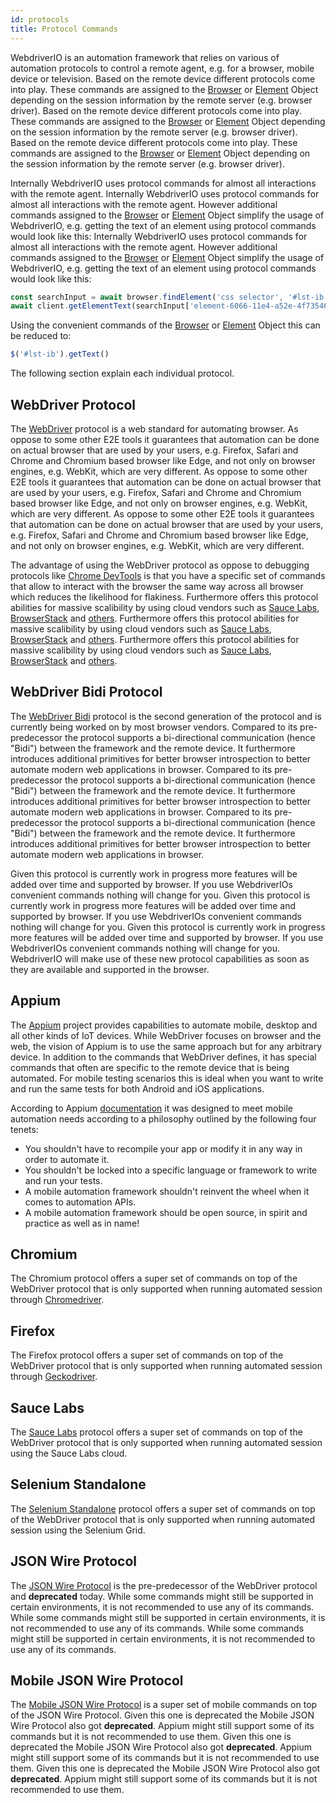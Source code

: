 ```yaml
---
id: protocols
title: Protocol Commands
---
```


WebdriverIO is an automation framework that relies on various of automation protocols to control a remote agent, e.g. for a browser, mobile device or television. Based on the remote device different protocols come into play. These commands are assigned to the [Browser](/docs/api/browser) or [Element](/docs/api/element) Object depending on the session information by the remote server (e.g. browser driver). Based on the remote device different protocols come into play. These commands are assigned to the [Browser](/docs/api/browser) or [Element](/docs/api/element) Object depending on the session information by the remote server (e.g. browser driver). Based on the remote device different protocols come into play. These commands are assigned to the [Browser](/docs/api/browser) or [Element](/docs/api/element) Object depending on the session information by the remote server (e.g. browser driver).

Internally WebdriverIO uses protocol commands for almost all interactions with the remote agent. Internally WebdriverIO uses protocol commands for almost all interactions with the remote agent. However additional commands assigned to the [Browser](/docs/api/browser) or [Element](/docs/api/element) Object simplify the usage of WebdriverIO, e.g. getting the text of an element using protocol commands would look like this: Internally WebdriverIO uses protocol commands for almost all interactions with the remote agent. However additional commands assigned to the [Browser](/docs/api/browser) or [Element](/docs/api/element) Object simplify the usage of WebdriverIO, e.g. getting the text of an element using protocol commands would look like this:

```js
const searchInput = await browser.findElement('css selector', '#lst-ib')
await client.getElementText(searchInput['element-6066-11e4-a52e-4f735466cecf'])
```

Using the convenient commands of the [Browser](/docs/api/browser) or [Element](/docs/api/element) Object this can be reduced to:

```js
$('#lst-ib').getText()
```

The following section explain each individual protocol.

## WebDriver Protocol

The [WebDriver](https://w3c.github.io/webdriver/#elements) protocol is a web standard for automating browser. As oppose to some other E2E tools it guarantees that automation can be done on actual browser that are used by your users, e.g. Firefox, Safari and Chrome and Chromium based browser like Edge, and not only on browser engines, e.g. WebKit, which are very different. As oppose to some other E2E tools it guarantees that automation can be done on actual browser that are used by your users, e.g. Firefox, Safari and Chrome and Chromium based browser like Edge, and not only on browser engines, e.g. WebKit, which are very different. As oppose to some other E2E tools it guarantees that automation can be done on actual browser that are used by your users, e.g. Firefox, Safari and Chrome and Chromium based browser like Edge, and not only on browser engines, e.g. WebKit, which are very different.

The advantage of using the WebDriver protocol as oppose to debugging protocols like [Chrome DevTools](https://w3c.github.io/webdriver/#elements) is that you have a specific set of commands that allow to interact with the browser the same way across all browser which reduces the likelihood for flakiness. Furthermore offers this protocol abilities for massive scalibility by using cloud vendors such as [Sauce Labs](https://saucelabs.com/), [BrowserStack](https://www.browserstack.com/) and [others](https://github.com/christian-bromann/awesome-selenium#cloud-services). Furthermore offers this protocol abilities for massive scalibility by using cloud vendors such as [Sauce Labs](https://saucelabs.com/), [BrowserStack](https://www.browserstack.com/) and [others](https://github.com/christian-bromann/awesome-selenium#cloud-services). Furthermore offers this protocol abilities for massive scalibility by using cloud vendors such as [Sauce Labs](https://saucelabs.com/), [BrowserStack](https://www.browserstack.com/) and [others](https://github.com/christian-bromann/awesome-selenium#cloud-services).

## WebDriver Bidi Protocol

The [WebDriver Bidi](https://w3c.github.io/webdriver-bidi/) protocol is the second generation of the protocol and is currently being worked on by most browser vendors. Compared to its pre-predecessor the protocol supports a bi-directional communication (hence "Bidi") between the framework and the remote device. It furthermore introduces additional primitives for better browser introspection to better automate modern web applications in browser. Compared to its pre-predecessor the protocol supports a bi-directional communication (hence "Bidi") between the framework and the remote device. It furthermore introduces additional primitives for better browser introspection to better automate modern web applications in browser. Compared to its pre-predecessor the protocol supports a bi-directional communication (hence "Bidi") between the framework and the remote device. It furthermore introduces additional primitives for better browser introspection to better automate modern web applications in browser.

Given this protocol is currently work in progress more features will be added over time and supported by browser. If you use WebdriverIOs convenient commands nothing will change for you. Given this protocol is currently work in progress more features will be added over time and supported by browser. If you use WebdriverIOs convenient commands nothing will change for you. Given this protocol is currently work in progress more features will be added over time and supported by browser. If you use WebdriverIOs convenient commands nothing will change for you. WebdriverIO will make use of these new protocol capabilities as soon as they are available and supported in the browser.

## Appium

The [Appium](https://appium.io/) project provides capabilities to automate mobile, desktop and all other kinds of IoT devices. While WebDriver focuses on browser and the web, the vision of Appium is to use the same approach but for any arbitrary device. In addition to the commands that WebDriver defines, it has special commands that often are specific to the remote device that is being automated. For mobile testing scenarios this is ideal when you want to write and run the same tests for both Android and iOS applications.

According to Appium [documentation](https://appium.io/docs/en/about-appium/intro/?lang=en) it was designed to meet mobile automation needs according to a philosophy outlined by the following four tenets:

- You shouldn't have to recompile your app or modify it in any way in order to automate it.
- You shouldn't be locked into a specific language or framework to write and run your tests.
- A mobile automation framework shouldn't reinvent the wheel when it comes to automation APIs.
- A mobile automation framework should be open source, in spirit and practice as well as in name!

## Chromium

The Chromium protocol offers a super set of commands on top of the WebDriver protocol that is only supported when running automated session through [Chromedriver](https://chromedriver.chromium.org/chromedriver-canary).

## Firefox

The Firefox protocol offers a super set of commands on top of the WebDriver protocol that is only supported when running automated session through [Geckodriver](https://github.com/mozilla/geckodriver).

## Sauce Labs

The [Sauce Labs](https://saucelabs.com/) protocol offers a super set of commands on top of the WebDriver protocol that is only supported when running automated session using the Sauce Labs cloud.

## Selenium Standalone

The [Selenium Standalone](https://www.selenium.dev/documentation/grid/advanced_features/endpoints/) protocol offers a super set of commands on top of the WebDriver protocol that is only supported when running automated session using the Selenium Grid.

## JSON Wire Protocol

The [JSON Wire Protocol](https://www.selenium.dev/documentation/legacy/json_wire_protocol/) is the pre-predecessor of the WebDriver protocol and __deprecated__ today. While some commands might still be supported in certain environments, it is not recommended to use any of its commands. While some commands might still be supported in certain environments, it is not recommended to use any of its commands. While some commands might still be supported in certain environments, it is not recommended to use any of its commands.

## Mobile JSON Wire Protocol

The [Mobile JSON Wire Protocol](https://github.com/SeleniumHQ/mobile-spec/blob/master/spec-draft.md) is a super set of mobile commands on top of the JSON Wire Protocol. Given this one is deprecated the Mobile JSON Wire Protocol also got __deprecated__. Appium might still support some of its commands but it is not recommended to use them. Given this one is deprecated the Mobile JSON Wire Protocol also got __deprecated__. Appium might still support some of its commands but it is not recommended to use them. Given this one is deprecated the Mobile JSON Wire Protocol also got __deprecated__. Appium might still support some of its commands but it is not recommended to use them.

